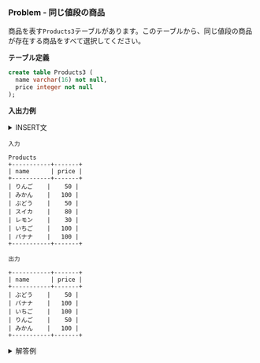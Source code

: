 ### Problem - 同じ値段の商品

商品を表す`Products3`テーブルがあります。このテーブルから、同じ値段の商品が存在する商品をすべて選択してください。

**テーブル定義**

```sql
create table Products3 (
  name varchar(16) not null,
  price integer not null
);
```

**入出力例**

<details>
<summary>INSERT文</summary>

```sql
INSERT INTO Products3 VALUES ('りんご', 50);
INSERT INTO Products3 VALUES ('みかん', 100);
INSERT INTO Products3 VALUES ('ぶどう', 50);
INSERT INTO Products3 VALUES ('スイカ', 80);
INSERT INTO Products3 VALUES ('レモン', 30);
INSERT INTO Products3 VALUES ('いちご', 100);
INSERT INTO Products3 VALUES ('バナナ', 100);
```
</details>

```
入力

Products
+-----------+-------+
| name      | price |
+-----------+-------+
| りんご    |    50 |
| みかん    |   100 |
| ぶどう    |    50 |
| スイカ    |    80 |
| レモン    |    30 |
| いちご    |   100 |
| バナナ    |   100 |
+-----------+-------+

出力

+-----------+-------+
| name      | price |
+-----------+-------+
| ぶどう    |    50 |
| バナナ    |   100 |
| いちご    |   100 |
| りんご    |    50 |
| みかん    |   100 |
+-----------+-------+
```

<details>
<summary>解答例</summary>

```sql
-- 自己結合を使う方法
select
  P1.name,
  min(P1.price) as price
from
  Products3 P1
  inner join Products3 P2
  on
    P1.price = P2.price and
    P1.name != P2.name
group by
  P1.name
;

-- EXISTSを使って素直に書く
select
  P1.name,
  P1.price
from
  Products3 P1
where
  exists (
    select *
    from Products3 P2
    where
      P2.price = P1.price and
      P2.name != P1.name
  )
;
```
</details>
